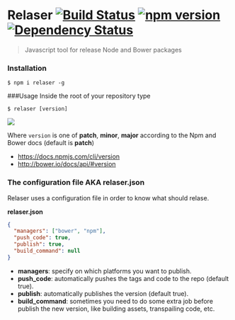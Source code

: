 # Relaser [![Build Status](https://travis-ci.org/zzarcon/relaser.svg?branch=master)](https://travis-ci.org/zzarcon/relaser) [![npm version](https://badge.fury.io/js/relaser.svg)](https://badge.fury.io/js/relaser) [![Dependency Status](https://david-dm.org/zzarcon/relaser.svg)](https://david-dm.org/zzarcon/relaser)

> Javascript tool for release Node and Bower packages


### Installation

`$ npm i relaser -g` 

###Usage
Inside the root of your repository type

`$ relaser [version]` 

![](https://raw.github.com/zzarcon/relaser/master/relaser.gif)

Where `version` is one of **patch**, **minor**, **major** according to the Npm and Bower docs (default is **patch**)

* https://docs.npmjs.com/cli/version
* http://bower.io/docs/api/#version

### The configuration file AKA relaser.json
Relaser uses a configuration file in order to know what should relase.

**relaser.json**
```json
{
  "managers": ["bower", "npm"],
  "push_code": true,
  "publish": true,
  "build_command": null
}
```
* **managers**: specify on which platforms you want to publish.
* **push_code**: automatically pushes the tags and code to the repo (default true).
* **publish**: automatically publishes the version (default true).
* **build_command**: sometimes you need to do some extra job before publish the new version, like building assets, transpailing code, etc.